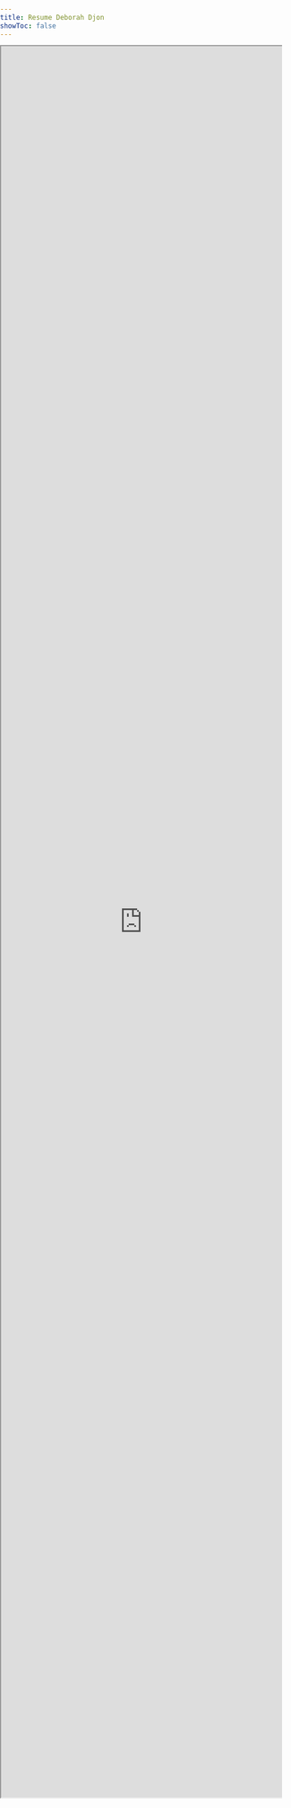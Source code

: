 ```yaml
---
title: Resume Deborah Djon
showToc: false
---
```

<style>
.article-title , .content-meta{
    display: none
}
iframe{
width:100%;
height: 80vh;
margin-top:-80px;
}
body, html {
	height: 100%;
	margin: 0;
	padding: 0;
	overflow: hidden;
}
#pdfIframe {
	height: calc(80vh - 80px); /* Adjust as per your footer's height */
	width: 100%;
}
#footer {
	height: 60px; /* Adjust as per your footer's height */
}
</style>
# Resume
<iframe id="pdfIframe" src="https://linksights.info/assets/CV_Deborah_Djon.pdf"></iframe>
<div id="footer"></div>





